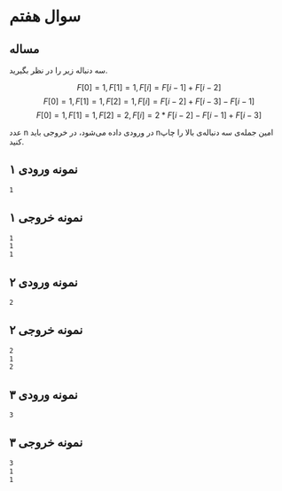 # سوال هفتم
## مساله
سه دنباله زیر را در نظر بگیرید.

$$
F[0] = 1, F[1] = 1, F[i] = F[i-1] + F[i-2]
$$
$$
F[0] = 1, F[1] = 1, F[2] = 1, F[i] = F[i-2] + F[i-3] - F[i-1]
$$
$$
F[0] = 1, F[1] = 1, F[2] = 2, F[i] = 2*F[i-2] - F[i-1] + F[i-3]
$$

عدد n در ورودی داده می‌شود، در خروجی باید nامین جمله‌ی سه دنباله‌ی بالا را چاپ کنید.

## نمونه ورودی ۱

```sh
1
```

## نمونه خروجی ۱

```sh
1
1
1
```

## نمونه ورودی ۲

```sh
2
```

## نمونه خروجی ۲

```sh
2
1
2
```


## نمونه ورودی ۳

```sh
3
```

## نمونه خروجی ۳

```sh
3
1
1
```

